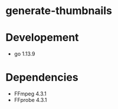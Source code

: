 
# generate-thumbnails

# Developement
 - go 1.13.9

# Dependencies
 - FFmpeg 4.3.1 
 - FFprobe 4.3.1 
